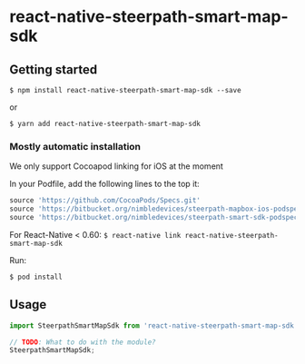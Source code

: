 # react-native-steerpath-smart-map-sdk

## Getting started

`$ npm install react-native-steerpath-smart-map-sdk --save`

or 

`$ yarn add react-native-steerpath-smart-map-sdk`

### Mostly automatic installation

We only support Cocoapod linking for iOS at the moment

In your Podfile, add the following lines to the top it:

```ruby
source 'https://github.com/CocoaPods/Specs.git'
source 'https://bitbucket.org/nimbledevices/steerpath-mapbox-ios-podspec.git'
source 'https://bitbucket.org/nimbledevices/steerpath-smart-sdk-podspec.git'
```

For React-Native < 0.60:
`$ react-native link react-native-steerpath-smart-map-sdk`

Run:

`$ pod install`

## Usage
```javascript
import SteerpathSmartMapSdk from 'react-native-steerpath-smart-map-sdk';

// TODO: What to do with the module?
SteerpathSmartMapSdk;
```
